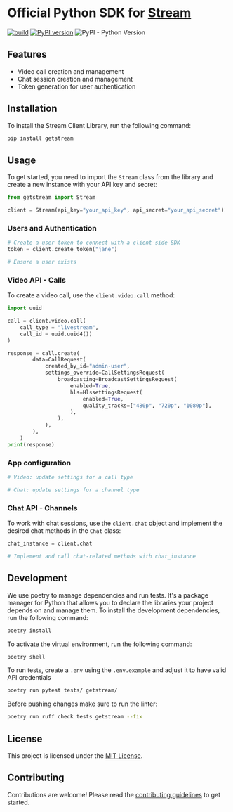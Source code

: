 # Official Python SDK for [Stream](https://getstream.io/)

[![build](https://github.com/GetStream/stream-py/workflows/build/badge.svg)](https://github.com/GetStream/stream-chat-python/actions) [![PyPI version](https://badge.fury.io/py/getstream.svg)](http://badge.fury.io/py/getstream) ![PyPI - Python Version](https://img.shields.io/pypi/pyversions/getstream.svg)

## Features

- Video call creation and management
- Chat session creation and management
- Token generation for user authentication

## Installation

To install the Stream Client Library, run the following command:

```sh
pip install getstream
```

## Usage

To get started, you need to import the `Stream` class from the library and create a new instance with your API key and secret:

```python
from getstream import Stream

client = Stream(api_key="your_api_key", api_secret="your_api_secret")
```

### Users and Authentication

```python
# Create a user token to connect with a client-side SDK
token = client.create_token("jane")

# Ensure a user exists

```

### Video API - Calls

To create a video call, use the `client.video.call` method:

```python
import uuid

call = client.video.call(
    call_type = "livestream",
    call_id = uuid.uuid4())
)

response = call.create(
        data=CallRequest(
            created_by_id="admin-user",
            settings_override=CallSettingsRequest(
                broadcasting=BroadcastSettingsRequest(
                    enabled=True,
                    hls=HlssettingsRequest(
                        enabled=True,
                        quality_tracks=["480p", "720p", "1080p"],
                    ),
                ),
            ),
        ),
    )
print(response)
```

### App configuration

```python
# Video: update settings for a call type

# Chat: update settings for a channel type
```


### Chat API - Channels

To work with chat sessions, use the `client.chat` object and implement the desired chat methods in the `Chat` class:

```python
chat_instance = client.chat

# Implement and call chat-related methods with chat_instance
```

## Development

We use poetry to manage dependencies and run tests. It's a package manager for Python that allows you to declare the libraries your project depends on and manage them.
To install the development dependencies, run the following command:

```sh
poetry install
```

To activate the virtual environment, run the following command:

```sh
poetry shell
```

To run tests, create a `.env` using the `.env.example` and adjust it to have valid API credentials 
```sh
poetry run pytest tests/ getstream/
```

Before pushing changes make sure to run the linter:

```sh
poetry run ruff check tests getstream --fix
```

## License

This project is licensed under the [MIT License](LICENSE).

## Contributing

Contributions are welcome! Please read the [contributing guidelines](CONTRIBUTING.md) to get started.

